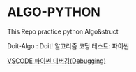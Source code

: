# ALGO-PYTHON

This Repo practice python Algo&struct


Doit-Algo : Doit! 알고리즘 코딩 테스트: 파이썬


[VSCODE 파이썬 디버깅(Debugging)](https://coding-kindergarten.tistory.com/72)


